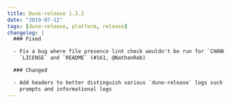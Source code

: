 ```yaml
---
title: Dune-release 1.3.2
date: "2019-07-12"
tags: [dune-release, platform, release]
changelog: |
  ### Fixed

  - Fix a bug where file presence lint check wouldn't be run for `CHANGES`,
    `LICENSE` and `README` (#161, @NathanReb)

  ### Changed

  - Add headers to better distinguish various `dune-release` logs such as user
    prompts and informational logs
---
```


